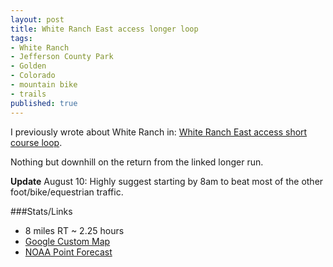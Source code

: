 ```yaml
---
layout: post
title: White Ranch East access longer loop
tags:
- White Ranch
- Jefferson County Park
- Golden
- Colorado
- mountain bike
- trails
published: true
---
```

I previously wrote about White Ranch in:
[White Ranch East access short course loop](http://vraidsys.com/2014/06/white-ranch-east-access-short-course-loop/).

Nothing but downhill on the return from the linked longer run.

__Update__ August 10: Highly suggest starting by 8am to
beat most of the other foot/bike/equestrian traffic.

###Stats/Links
- 8 miles RT ~ 2.25 hours
- [Google Custom Map](https://mapsengine.google.com/map/edit?mid=zj2fwvSxaNFw.k-KoLN7NuyIM)
- [NOAA Point Forecast](http://forecast.weather.gov/MapClick.php?lat=39.8056547&lon=-105.2711533)
